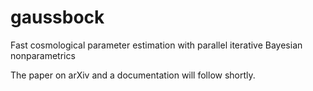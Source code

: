 # gaussbock
Fast cosmological parameter estimation with parallel iterative Bayesian nonparametrics
 
 The paper on arXiv and a documentation will follow shortly.
